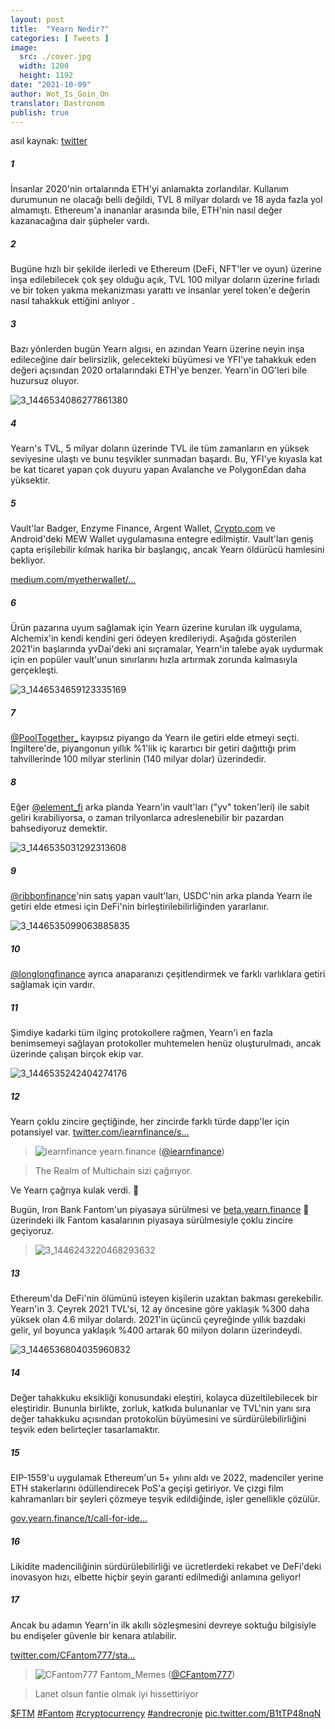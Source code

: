 ```yaml
---
layout: post
title:  "Yearn Nedir?"
categories: [ Tweets ]
image:
  src: ./cover.jpg
  width: 1200
  height: 1192
date: "2021-10-09"
author: Wot_Is_Goin_On
translator: Dastronom
publish: true
---
```


asıl kaynak: [twitter](https://twitter.com/Wot_Is_Goin_On/status/1446540007292952579)

##### 1
İnsanlar 2020'nin ortalarında ETH'yi anlamakta zorlandılar. Kullanım durumunun ne olacağı belli değildi, TVL 8 milyar dolardı ve 18 ayda fazla yol almamıştı. Ethereum'a inananlar arasında bile, ETH'nin nasıl değer kazanacağına dair şüpheler vardı.

##### 2
Bugüne hızlı bir şekilde ilerledi ve Ethereum (DeFi, NFT'ler ve oyun) üzerine inşa edilebilecek çok şey olduğu açık, TVL 100 milyar doların üzerine fırladı ve bir token yakma mekanizması yarattı ve insanlar yerel token'e değerin nasıl tahakkuk ettiğini anlıyor .

##### 3
Bazı yönlerden bugün Yearn algısı, en azından Yearn üzerine neyin inşa edileceğine dair belirsizlik, gelecekteki büyümesi ve YFI'ye tahakkuk eden değeri açısından 2020 ortalarındaki ETH'ye benzer. Yearn'in OG'leri bile huzursuz oluyor.

![3_1446534086277861380](3_1446534086277861380.jpg?w=239&h=149)

##### 4
Yearn's TVL, 5 milyar doların üzerinde TVL ile tüm zamanların en yüksek seviyesine ulaştı ve bunu teşvikler sunmadan başardı. Bu, YFI'ye kıyasla kat be kat ticaret yapan çok duyuru yapan Avalanche ve Polygon£dan daha yüksektir.

##### 5
Vault'lar Badger, Enzyme Finance, Argent Wallet, [Crypto.com](http://Crypto.com) ve Android'deki MEW Wallet uygulamasına entegre edilmiştir. Vault'ları geniş çapta erişilebilir kılmak harika bir başlangıç, ancak Yearn öldürücü hamlesini bekliyor.

[medium.com/myetherwallet/…](https://medium.com/myetherwallet/introducing-yearn-vaults-on-mew-wallet-app-android-274818aa830e)

##### 6
Ürün pazarına uyum sağlamak için Yearn üzerine kurulan ilk uygulama, Alchemix'in kendi kendini geri ödeyen kredileriydi. Aşağıda gösterilen 2021'in başlarında yvDai'deki ani sıçramalar, Yearn'in talebe ayak uydurmak için en popüler vault'unun sınırlarını hızla artırmak zorunda kalmasıyla gerçekleşti.

![3_1446534659123335169](3_1446534659123335169.jpg?w=274&h=151)

##### 7
[@PoolTogether\_](https://twitter.com/PoolTogether_) kayıpsız piyango da Yearn ile getiri elde etmeyi seçti. İngiltere'de, piyangonun yıllık %1'lik iç karartıcı bir getiri dağıttığı prim tahvillerinde 100 milyar sterlinin (140 milyar dolar) üzerindedir.

##### 8
Eğer [@element_fi](https://twitter.com/element_fi) arka planda Yearn'in vault'ları ("yv" token'leri) ile sabit geliri kırabiliyorsa, o zaman trilyonlarca adreslenebilir bir pazardan bahsediyoruz demektir.

![3_1446535031292313608](3_1446535031292313608.jpg?w=360&h=268)

##### 9
[@ribbonfinance](https://twitter.com/ribbonfinance)'nin satış yapan vault'ları, USDC'nin arka planda Yearn ile getiri elde etmesi için DeFi'nin birleştirilebilirliğinden yararlanır.

![3_1446535099063885835](3_1446535099063885835.jpg?w=131&h=203)

##### 10
[@longlongfinance](https://twitter.com/longlongfinance) ayrıca anaparanızı çeşitlendirmek ve farklı varlıklara getiri sağlamak için vardır.

##### 11
Şimdiye kadarki tüm ilginç protokollere rağmen, Yearn'i en fazla benimsemeyi sağlayan protokoller muhtemelen henüz oluşturulmadı, ancak üzerinde çalışan birçok ekip var.

![3_1446535242404274176](3_1446535242404274176.jpg?w=263&h=124)

##### 12
Yearn çoklu zincire geçtiğinde, her zincirde farklı türde dapp'ler için potansiyel var. [twitter.com/iearnfinance/s…](https://twitter.com/iearnfinance/status/1446243257336229912?s=20)

> ![iearnfinance](earnfinance-1223779978459770880.jpg)
> yearn.finance ([@iearnfinance](https://twitter.com/iearnfinance))

> The Realm of Multichain sizi çağırıyor.

Ve Yearn çağrıya kulak verdi. 📯

Bugün, Iron Bank Fantom'un piyasaya sürülmesi ve [beta.yearn.finance](http://beta.yearn.finance) 🧵 üzerindeki ilk Fantom kasalarının piyasaya sürülmesiyle çoklu zincire geçiyoruz. 

> ![3_1446243220468293632](3_1446243220468293632.jpg?w=1200&h=1192)

##### 13
Ethereum'da DeFi'nin ölümünü isteyen kişilerin uzaktan bakması gerekebilir. Yearn'in 3. Çeyrek 2021 TVL'si, 12 ay öncesine göre yaklaşık %300 daha yüksek olan 4.6 milyar dolardı. 2021'in üçüncü çeyreğinde yıllık bazdaki gelir, yıl boyunca yaklaşık %400 artarak 60 milyon doların üzerindeydi.

![3_1446536804035960832](3_1446536804035960832.jpg?w=602&h=451)

##### 14
Değer tahakkuku eksikliği konusundaki eleştiri, kolayca düzeltilebilecek bir eleştiridir. Bununla birlikte, zorluk, katkıda bulunanlar ve TVL'nin yanı sıra değer tahakkuku açısından protokolün büyümesini ve sürdürülebilirliğini teşvik eden belirteçler tasarlamaktır.

##### 15
EIP-1559'u uygulamak Ethereum'un 5+ yılını aldı ve 2022, madenciler yerine ETH stakerlarını ödüllendirecek PoS'a geçişi getiriyor. Ve çizgi film kahramanları bir şeyleri çözmeye teşvik edildiğinde, işler genellikle çözülür.

[gov.yearn.finance/t/call-for-ide…](https://gov.yearn.finance/t/call-for-ideas-yfi-tokenomics-revamp/11573/5)

##### 16
Likidite madenciliğinin sürdürülebilirliği ve ücretlerdeki rekabet ve DeFi'deki inovasyon hızı, elbette hiçbir şeyin garanti edilmediği anlamına geliyor!

##### 17
Ancak bu adamın Yearn'in ilk akıllı sözleşmesini devreye soktuğu bilgisiyle bu endişeler güvenle bir kenara atılabilir.

[twitter.com/CFantom777/sta…](https://twitter.com/CFantom777/status/1446366012421468162?s=20)

> ![CFantom777](CFantom777-1387931745832497152.jpg?w=48&h=48)
> Fantom_Memes ([@CFantom777](https://twitter.com/CFantom777))

> Lanet olsun fantie olmak iyi hissettiriyor

[$FTM](https://twitter.com/search?q=%24FTM) [#Fantom](https://twitter.com/hashtag/Fantom) [#cryptocurrency](https://twitter.com/hashtag/cryptocurrency) [#andrecronje](https://twitter.com/hashtag/andrecronje) [pic.twitter.com/B1tTP48nqN](https://twitter.com/CFantom777/status/1446366012421468162/video/1)
